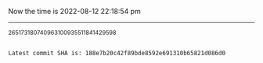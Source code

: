 Now the time is 2022-08-12 22:18:54 pm

---

<small>265173180740963100935511841429598</small>

```txt

Latest commit SHA is: 188e7b20c42f89bde8592e691310b65821d086d0
```
